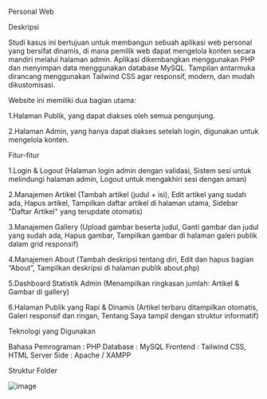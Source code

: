 Personal Web

Deskripsi

Studi kasus ini bertujuan untuk membangun sebuah aplikasi web personal yang bersifat dinamis, di mana pemilik web dapat mengelola konten secara mandiri melalui halaman admin. Aplikasi dikembangkan menggunakan PHP dan menyimpan data menggunakan database MySQL. Tampilan antarmuka dirancang menggunakan Tailwind CSS agar responsif, modern, dan mudah dikustomisasi.

Website ini memiliki dua bagian utama:

1.Halaman Publik, yang dapat diakses oleh semua pengunjung.

2.Halaman Admin, yang hanya dapat diakses setelah login, digunakan untuk mengelola konten.

Fitur-fitur

1.Login & Logout (Halaman login admin dengan validasi, Sistem sesi untuk melindungi halaman admin, Logout untuk mengakhiri sesi dengan aman)

2.Manajemen Artikel (Tambah artikel (judul + isi), Edit artikel yang sudah ada, Hapus artikel, Tampilkan daftar artikel di halaman utama, Sidebar "Daftar Artikel" yang terupdate otomatis)

3.Manajemen Gallery (Upload gambar beserta judul, Ganti gambar dan judul yang sudah ada, Hapus gambar, Tampilkan gambar di halaman galeri publik dalam grid responsif)

4.Manajemen About (Tambah deskripsi tentang diri, Edit dan hapus bagian “About”, Tampilkan deskripsi di halaman publik about.php)

5.Dashboard Statistik Admin (Menampilkan ringkasan jumlah: Artikel & Gambar di gallery)

6.Halaman Publik yang Rapi & Dinamis (Artikel terbaru ditampilkan otomatis, Galeri responsif dan ringan, Tentang Saya tampil dengan struktur informatif)


Teknologi yang Digunakan

Bahasa Pemrograman : PHP
Database : MySQL
Frontend : Tailwind CSS, HTML
Server Side : Apache / XAMPP

Struktur Folder

![image](https://github.com/user-attachments/assets/14893b7b-8036-45cb-a744-9353f18d5504)
